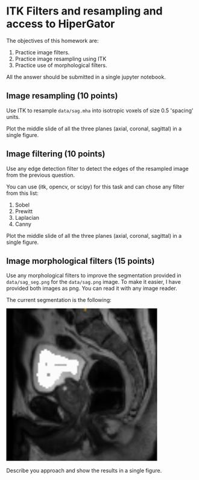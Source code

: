 #  ITK Filters and resampling and access to HiperGator
The objectives of this homework are:
1. Practice image filters.
2. Practice image resampling using ITK
3. Practice use of morphological filters.

All the answer should be submitted in a single jupyter notebook. 

## Image resampling (10 points)
Use ITK to resample `data/sag.mha` into isotropic voxels of size 0.5 'spacing' units. 

Plot the middle slide of all the three planes (axial, coronal, sagittal) in a single figure.


## Image filtering (10 points)
Use any edge detection filter to detect the edges of 
the resampled image from the previous question.

You can use (itk, opencv, or scipy) for this task and can chose any filter from this list:
1. Sobel
2. Prewitt
3. Laplacian
4. Canny 

Plot the middle slide of all the three planes (axial, coronal, sagittal) in a single figure.

## Image morphological filters (15 points)

Use any morphological filters to improve the segmentation
provided in `data/sag_seg.png` for the `data/sag.png` image.
To make it easier, I have provided both images
as png. You can read it with any image reader.

The current segmentation is the following:

<img src="https://github.com/olmozavala/ds_health_hm_itk_filters/blob/0d1bcd725435fcc6dd56290234f679c06d8a70df/data/CurrentSeg.png?raw=true"
width="400px">

Describe you approach and show the results in a single figure.
